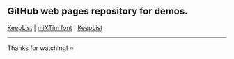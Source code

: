 <h2>GitHub web pages repository for demos.</h2>


[KeepList](https://mixtim.github.io/KeepList/index.html) | [miXTim font](https://mixtim.github.io/mixtim-font/index.html) | [KeepList](https://mixtim.github.io/KeepList/index.html)
<br><hr>
Thanks for watching! ⭐
